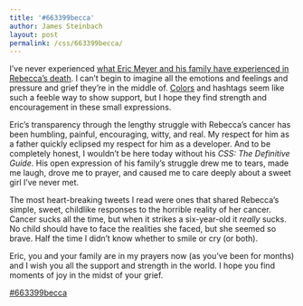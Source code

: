 ```yaml
---
title: '#663399becca'
author: James Steinbach
layout: post
permalink: /css/663399becca/
---
```

I&#8217;ve never experienced [what Eric Meyer and his family have experienced in Rebecca&#8217;s death][1]. I can&#8217;t begin to imagine all the emotions and feelings and pressure and grief they&#8217;re in the middle of. [Colors][2] and hashtags seem like such a feeble way to show support, but I hope they find strength and encouragement in these small expressions.

Eric&#8217;s transparency through the lengthy struggle with Rebecca&#8217;s cancer has been humbling, painful, encouraging, witty, and real. My respect for him as a father quickly eclipsed my respect for him as a developer. And to be completely honest, I wouldn&#8217;t be here today without his *CSS: The Definitive Guide*. His open expression of his family&#8217;s struggle drew me to tears, made me laugh, drove me to prayer, and caused me to care deeply about a sweet girl I&#8217;ve never met.

The most heart-breaking tweets I read were ones that shared Rebecca&#8217;s simple, sweet, childlike responses to the horrible reality of her cancer. Cancer sucks all the time, but when it strikes a six-year-old it *really* sucks. No child should have to face the realities she faced, but she seemed so brave. Half the time I didn&#8217;t know whether to smile or cry (or both).

Eric, you and your family are in my prayers now (as you&#8217;ve been for months) and I wish you all the support and strength in the world. I hope you find moments of joy in the midst of your grief.

<a title="Twitter - #663399becca" href="https://twitter.com/hashtag/663399becca" target="_blank">#663399becca</a>

 [1]: http://meyerweb.com/eric/thoughts/2014/06/09/in-memoriam-2/ "Eric Meyer - In Memoriam"
 [2]: http://www.zeldman.com/2014/06/10/the-color-purple/ "The Color Purple"